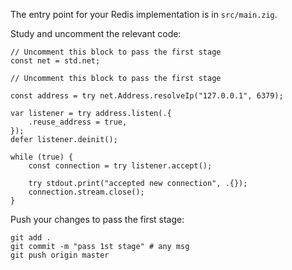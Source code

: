 The entry point for your Redis implementation is in `src/main.zig`.

Study and uncomment the relevant code: 

```zig
// Uncomment this block to pass the first stage
const net = std.net;
```

```zig
// Uncomment this block to pass the first stage

const address = try net.Address.resolveIp("127.0.0.1", 6379);

var listener = try address.listen(.{
    .reuse_address = true,
});
defer listener.deinit();

while (true) {
    const connection = try listener.accept();

    try stdout.print("accepted new connection", .{});
    connection.stream.close();
}
```

Push your changes to pass the first stage:

```
git add .
git commit -m "pass 1st stage" # any msg
git push origin master
```
